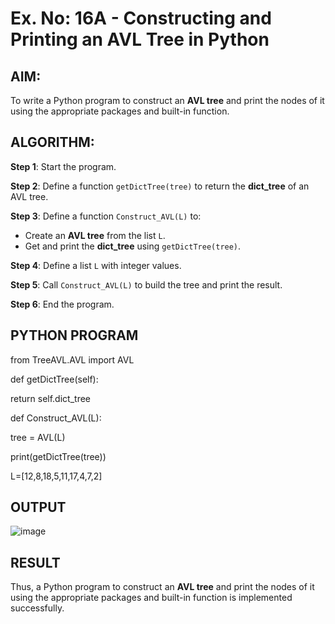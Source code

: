 # Ex. No: 16A - Constructing and Printing an AVL Tree in Python

## AIM:
To write a Python program to construct an **AVL tree** and print the nodes of it using the appropriate packages and built-in function.

## ALGORITHM:

**Step 1**: Start the program.

**Step 2**: Define a function `getDictTree(tree)` to return the **dict_tree** of an AVL tree.

**Step 3**: Define a function `Construct_AVL(L)` to:
- Create an **AVL tree** from the list `L`.
- Get and print the **dict_tree** using `getDictTree(tree)`.

**Step 4**: Define a list `L` with integer values.

**Step 5**: Call `Construct_AVL(L)` to build the tree and print the result.

**Step 6**: End the program.

## PYTHON PROGRAM
from TreeAVL.AVL import AVL

def getDictTree(self):

 return self.dict_tree

def Construct_AVL(L):

  tree = AVL(L)
  
  print(getDictTree(tree))

L=[12,8,18,5,11,17,4,7,2]

## OUTPUT
![image](https://github.com/user-attachments/assets/53d26207-e0df-4134-b8a9-496913aab818)

## RESULT
Thus, a Python program to construct an **AVL tree** and print the nodes of it using the appropriate packages and built-in function is implemented successfully.
